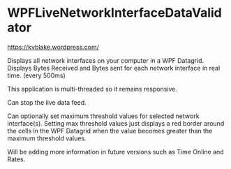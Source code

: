 # WPFLiveNetworkInterfaceDataValidator

https://kvblake.wordpress.com/


Displays all network interfaces on your computer in a WPF Datagrid.
Displays Bytes Received and Bytes sent for each network interface in real time. (every 500ms)

This application is multi-threaded so it remains responsive.

Can stop the live data feed.

Can optionally set maximum threshold values for selected network interface(s).
Setting max threshold values just displays a red border around the cells in the WPF Datagrid when the value becomes greater than
the maximum threshold values.

Will be adding more information in future versions such as Time Online and Rates.


